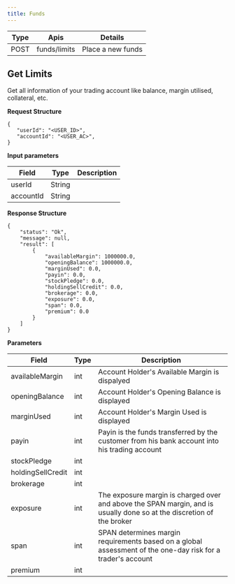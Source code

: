 ```yaml
---
title: Funds
---
```



|Type	| Apis|Details	 |
|-------|------|-------------|
|POST	|funds/limits|	Place a new funds|
 

## Get Limits


Get all information of your trading account like balance, margin utilised, collateral, etc.



__Request Structure__

```
{
   "userId": "<USER_ID>",
   "accountId": "<USER_AC>",
}
```
__Input parameters__

|Field	| Type	|Description|
|-------|-------------------|-------------------------------|
|userId	|String	|           |
|accountId	|String	|       |

__Response Structure__
```
{
    "status": "Ok",
    "message": null,
    "result": [
        {
            "availableMargin": 1000000.0,
            "openingBalance": 1000000.0,
            "marginUsed": 0.0,
            "payin": 0.0,
            "stockPledge": 0.0,
            "holdingSellCredit": 0.0,
            "brokerage": 0.0,
            "exposure": 0.0,
            "span": 0.0,
            "premium": 0.0
        }
    ]
}
```

__Parameters__

|Field	|Type	|Description|
|-|-|-|
|availableMargin	|int	|Account Holder's Available Margin is dispalyed|
|openingBalance	|int	|Account Holder's Opening Balance is displayed|
|marginUsed	|int	|Account Holder's Margin Used is displayed|
|payin	|int	|Payin is the funds transferred by the customer from his bank account into his trading account|
|stockPledge	|int	||
|holdingSellCredit	|int	||
|brokerage	|int	||
|exposure	|int	|The exposure margin is charged over and above the SPAN margin, and is usually done so at the discretion of the broker|
|span	|int	|SPAN determines margin requirements based on a global assessment of the one-day risk for a trader's account|
|premium	|int	||




